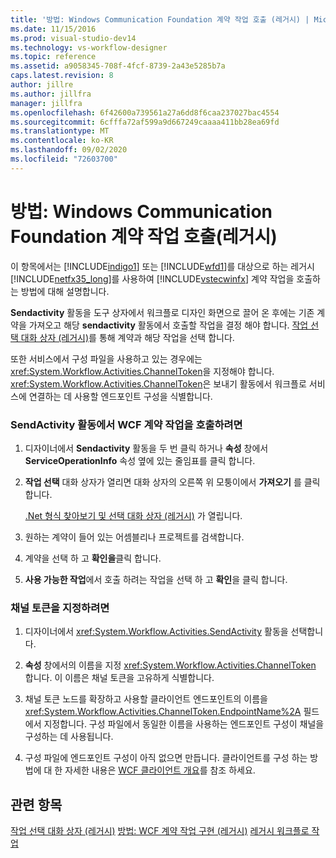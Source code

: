 ```yaml
---
title: '방법: Windows Communication Foundation 계약 작업 호출 (레거시) | Microsoft Docs'
ms.date: 11/15/2016
ms.prod: visual-studio-dev14
ms.technology: vs-workflow-designer
ms.topic: reference
ms.assetid: a9058345-708f-4fcf-8739-2a43e5285b7a
caps.latest.revision: 8
author: jillre
ms.author: jillfra
manager: jillfra
ms.openlocfilehash: 6f42600a739561a27a6dd8f6caa237027bac4554
ms.sourcegitcommit: 6cfffa72af599a9d667249caaaa411bb28ea69fd
ms.translationtype: MT
ms.contentlocale: ko-KR
ms.lasthandoff: 09/02/2020
ms.locfileid: "72603700"
---
```

# <a name="how-to-invoke-a-windows-communication-foundation-contract-operation-legacy"></a>방법: Windows Communication Foundation 계약 작업 호출(레거시)
이 항목에서는 [!INCLUDE[indigo1](../includes/indigo1-md.md)] 또는 [!INCLUDE[wfd1](../includes/wfd1-md.md)]를 대상으로 하는 레거시 [!INCLUDE[netfx35_long](../includes/netfx35-long-md.md)]를 사용하여 [!INCLUDE[vstecwinfx](../includes/vstecwinfx-md.md)] 계약 작업을 호출하는 방법에 대해 설명합니다.

 **Sendactivity** 활동을 도구 상자에서 워크플로 디자인 화면으로 끌어 온 후에는 기존 계약을 가져오고 해당 **sendactivity** 활동에서 호출할 작업을 결정 해야 합니다. [작업 선택 대화 상자 (레거시)](../workflow-designer/choose-operation-dialog-box-legacy.md)를 통해 계약과 해당 작업을 선택 합니다.

 또한 서비스에서 구성 파일을 사용하고 있는 경우에는 <xref:System.Workflow.Activities.ChannelToken>을 지정해야 합니다. <xref:System.Workflow.Activities.ChannelToken>은 보내기 활동에서 워크플로 서비스에 연결하는 데 사용할 엔드포인트 구성을 식별합니다.

### <a name="to-invoke-a-wcf-contract-operation-from-a-sendactivity-activity"></a>SendActivity 활동에서 WCF 계약 작업을 호출하려면

1. 디자이너에서 **Sendactivity** 활동을 두 번 클릭 하거나 **속성** 창에서 **ServiceOperationInfo** 속성 옆에 있는 줄임표를 클릭 합니다.

2. **작업 선택** 대화 상자가 열리면 대화 상자의 오른쪽 위 모퉁이에서 **가져오기** 를 클릭 합니다.

     [.Net 형식 찾아보기 및 선택 대화 상자 (레거시)](../workflow-designer/browse-and-select-a-dotnet-type-dialog-box-legacy.md) 가 열립니다.

3. 원하는 계약이 들어 있는 어셈블리나 프로젝트를 검색합니다.

4. 계약을 선택 하 고 **확인을**클릭 합니다.

5. **사용 가능한 작업**에서 호출 하려는 작업을 선택 하 고 **확인**을 클릭 합니다.

### <a name="to-specify-a-channel-token"></a>채널 토큰을 지정하려면

1. 디자이너에서 <xref:System.Workflow.Activities.SendActivity> 활동을 선택합니다.

2. **속성** 창에서의 이름을 지정 <xref:System.Workflow.Activities.ChannelToken> 합니다. 이 이름은 채널 토큰을 고유하게 식별합니다.

3. 채널 토큰 노드를 확장하고 사용할 클라이언트 엔드포인트의 이름을 <xref:System.Workflow.Activities.ChannelToken.EndpointName%2A> 필드에서 지정합니다. 구성 파일에서 동일한 이름을 사용하는 엔드포인트 구성이 채널을 구성하는 데 사용됩니다.

4. 구성 파일에 엔드포인트 구성이 아직 없으면 만듭니다. 클라이언트를 구성 하는 방법에 대 한 자세한 내용은 [WCF 클라이언트 개요](https://msdn.microsoft.com/library/f60d9bc5-8ade-4471-8ecf-5a07a936c82d)를 참조 하세요.

## <a name="see-also"></a>관련 항목
 [작업 선택 대화 상자 (레거시)](../workflow-designer/choose-operation-dialog-box-legacy.md) [방법: WCF 계약 작업 구현 (레거시)](../workflow-designer/how-to-implement-a-windows-communication-foundation-contract-operation-legacy.md) [레거시 워크플로 작업](../workflow-designer/legacy-workflow-activities.md)